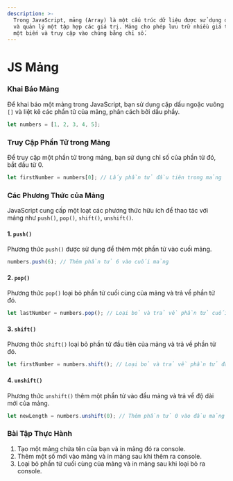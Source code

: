 ```yaml
---
description: >-
  Trong JavaScript, mảng (Array) là một cấu trúc dữ liệu được sử dụng để lưu trữ
  và quản lý một tập hợp các giá trị. Mảng cho phép lưu trữ nhiều giá trị trong
  một biến và truy cập vào chúng bằng chỉ số.
---
```


# JS Mảng

### Khai Báo Mảng

Để khai báo một mảng trong JavaScript, bạn sử dụng cặp dấu ngoặc vuông `[]` và liệt kê các phần tử của mảng, phân cách bởi dấu phẩy.

```javascript
let numbers = [1, 2, 3, 4, 5];
```

### Truy Cập Phần Tử trong Mảng

Để truy cập một phần tử trong mảng, bạn sử dụng chỉ số của phần tử đó, bắt đầu từ 0.

```javascript
let firstNumber = numbers[0]; // Lấy phần tử đầu tiên trong mảng
```

### Các Phương Thức của Mảng

JavaScript cung cấp một loạt các phương thức hữu ích để thao tác với mảng như `push()`, `pop()`, `shift()`, `unshift()`.

#### 1. `push()`

Phương thức `push()` được sử dụng để thêm một phần tử vào cuối mảng.

```javascript
numbers.push(6); // Thêm phần tử 6 vào cuối mảng
```

#### 2. `pop()`

Phương thức `pop()` loại bỏ phần tử cuối cùng của mảng và trả về phần tử đó.

```javascript
let lastNumber = numbers.pop(); // Loại bỏ và trả về phần tử cuối cùng của mảng
```

#### 3. `shift()`

Phương thức `shift()` loại bỏ phần tử đầu tiên của mảng và trả về phần tử đó.

```javascript
let firstNumber = numbers.shift(); // Loại bỏ và trả về phần tử đầu tiên của mảng
```

#### 4. `unshift()`

Phương thức `unshift()` thêm một phần tử vào đầu mảng và trả về độ dài mới của mảng.

```javascript
let newLength = numbers.unshift(0); // Thêm phần tử 0 vào đầu mảng
```

### Bài Tập Thực Hành

1. Tạo một mảng chứa tên của bạn và in mảng đó ra console.
2. Thêm một số mới vào mảng và in mảng sau khi thêm ra console.
3. Loại bỏ phần tử cuối cùng của mảng và in mảng sau khi loại bỏ ra console.
